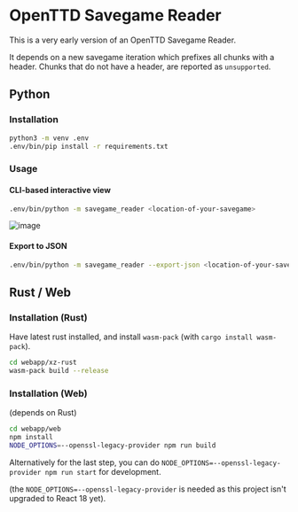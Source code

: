 # OpenTTD Savegame Reader

This is a very early version of an OpenTTD Savegame Reader.

It depends on a new savegame iteration which prefixes all chunks with a header.
Chunks that do not have a header, are reported as `unsupported`.

## Python

### Installation

```bash
python3 -m venv .env
.env/bin/pip install -r requirements.txt
```

### Usage

#### CLI-based interactive view

```bash
.env/bin/python -m savegame_reader <location-of-your-savegame>
```

![image](docs/example.png)

#### Export to JSON

```bash
.env/bin/python -m savegame_reader --export-json <location-of-your-savegame>
```

## Rust / Web

### Installation (Rust)

Have latest rust installed, and install `wasm-pack` (with `cargo install wasm-pack`).

```bash
cd webapp/xz-rust
wasm-pack build --release
```

### Installation (Web)

(depends on Rust)

```bash
cd webapp/web
npm install
NODE_OPTIONS=--openssl-legacy-provider npm run build
```

Alternatively for the last step, you can do `NODE_OPTIONS=--openssl-legacy-provider npm run start` for development.

(the `NODE_OPTIONS=--openssl-legacy-provider` is needed as this project isn't upgraded to React 18 yet).
